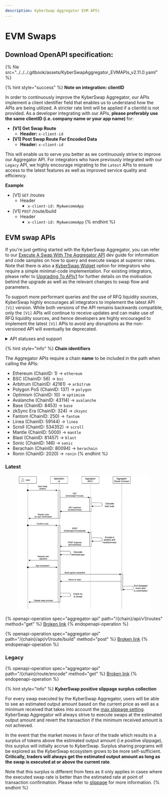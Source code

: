 ```yaml
---
description: KyberSwap Aggregator EVM APIs
---
```


# EVM Swaps

## Download OpenAPI specification:

{% file src="../../../.gitbook/assets/KyberSwapAggregator_EVMAPIs_v2.11.0.yaml" %}

{% hint style="success" %}
**Note on integration: clientID**

In order to continuously improve the KyberSwap Aggregator, our APIs implement a client identifier field that enables us to understand how the APIs are being utilized. A stricter rate limit will be applied if a clientId is not provided. As a developer integrating with our APIs, **please preferably use the same clientID (i.e. company name or your app name)** for:

* **\[V1] Get Swap Route**
  * **Header:** `x-client-id`
* **\[V1] Post Swap Route For Encoded Data**
  * **Header:** `x-client-id`

This will enable us to serve you better as we continuously strive to improve our Aggregator API. For integrators who have previously integrated with our `Legacy` API, we highly encourage migrating to the `Latest` APIs to ensure access to the latest features as well as improved service quality and efficiency.

**Example**

* \[V1] `GET` /routes
  * Header
    * `x-client-id: MyAwesomeApp`
* \[V1] `POST` /route/build
  * Header
    * `x-client-id: MyAwesomeApp`
{% endhint %}

## EVM swap APIs

If you're just getting started with the KyberSwap Aggregator, you can refer to our [Execute A Swap With The Aggregator API](../developer-guides/execute-a-swap-with-the-aggregator-api.md) dev guide for information and code samples on how to query and execute swaps at superior rates. Note that there is also a [KyberSwap Widget](../../kyberswap-widget/) option for integrators who require a simple minimal-code implementation. For existing integrators, please refer to [Upgrading To APIv1](../developer-guides/upgrading-to-apiv1.md) for further details on the motivation behind the upgrade as well as the relevant changes to swap flow and parameters.

To support more performant queries and the use of RFQ liquidity sources, KyberSwap highly encourages all integrators to implement the latest API `[V1]` version. While both versions of the API remains backwards compatible, only the `[V1]` APIs will continue to receive updates and can make use of RFQ liquidity sources, and hence developers are highly encouraged to implement the latest `[V1]` APIs to avoid any disruptions as the non-versioned API will eventually be deprecated.

<details>

<summary>API statuses and support</summary>

KyberSwap APIs uses the following statuses to minimize version miscommunications and ensure an uninterrupted service for the end user:

* `Latest`: API is functional and supported. This is the recommended version for all integrators (new and existing).
* `Legacy`: API remains functional with support for bugs only. No new feature updates.
* `Deprecated`: API is no longer functional and is not supported.

For all developers, it is highly recommended that you refer to the API with the `Latest` tag to ensure access to the latest features as well as improved service quality and efficiency. APIs which are planned to be sunset will be tagged `Legacy` during the transition period and thereafter moved to `Deprecated`.

The KyberSwap Docs will continue to maintain information regarding `Legacy` and `Deprecated` APIs.

</details>

{% hint style="info" %}
**Chain identifiers**

The Aggregator APIs require a chain **name** to be included in the path when calling the APIs:

* Ethereum (ChainID: 1) -> `ethereum`
* BSC (ChainID: 56) -> `bsc`
* Arbitrum (ChainID: 42161) -> `arbitrum`
* Polygon PoS (ChainID: 137) -> `polygon`
* Optimism (ChainID: 10) -> `optimism`
* Avalanche (ChainID: 43114) -> `avalanche`
* Base (ChainID: 8453) -> `base`
* zkSync Era (ChainID: 324) -> `zksync`
* Fantom (ChainID: 250) -> `fantom`
* Linea (ChainID: 59144) -> `linea`
* Scroll (ChainID: 534352) -> `scroll`
* Mantle (ChainID: 5000) -> `mantle`
* Blast (ChainID: 81457) -> `blast`
* Sonic (ChainID: 146) -> `sonic`
* Berachain (ChainID: 80094) -> `berachain`
* Ronin (ChainID: 2020) -> `ronin`
{% endhint %}

### &#x20;Latest

<figure><img src="../../../.gitbook/assets/Aggregator APIv1.jpg" alt=""><figcaption></figcaption></figure>

{% openapi-operation spec="aggregator-api" path="/{chain}/api/v1/routes" method="get" %}
[Broken link](broken-reference)
{% endopenapi-operation %}

{% openapi-operation spec="aggregator-api" path="/{chain}/api/v1/route/build" method="post" %}
[Broken link](broken-reference)
{% endopenapi-operation %}

### Legacy

{% openapi-operation spec="aggregator-api" path="/{chain}/route/encode" method="get" %}
[Broken link](broken-reference)
{% endopenapi-operation %}

{% hint style="info" %}
**KyberSwap positive slippage surplus collection**

For every swap executed by the KyberSwap Aggregator, users will be able to see an estimated output amount based on the current price as well as a minimum received that takes into account the [max slippage setting](../../kyberswap-interface/user-guides/instantly-swap-at-superior-rates.md#customizing-trade-parameters). KyberSwap Aggregator will always strive to execute swaps at the estimated output amount and revert the transaction if the minimum received amount is not achieved.

In the event that the market moves in favor of the trade which results in a surplus of tokens above the estimated output amount (i.e positive slippage), this surplus will initially accrue to KyberSwap. Surplus sharing programs will be explored as the KyberSwap ecosystem grows to be more self-sufficient. **Critically, traders will always get the estimated output amount as long as the swap is executed at or above the current rate**.

Note that this surplus is different from fees as it only applies in cases where the executed swap rate is better than the estimated rate at point of transaction confirmation. Please refer to [slippage](../../../getting-started/foundational-topics/decentralized-finance/slippage.md) for more information.
{% endhint %}
